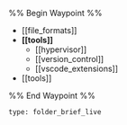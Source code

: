 %% Begin Waypoint %%
- [[file_formats]]
- **[[tools]]**
	- [[hypervisor]]
	- [[version_control]]
	- [[vscode_extensions]]
- [[tools]]

%% End Waypoint %%

 
```ccard
type: folder_brief_live
```
 
